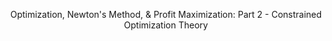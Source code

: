 <center>

Optimization, Newton's Method, & Profit Maximization: Part 2 - Constrained Optimization Theory

</center>